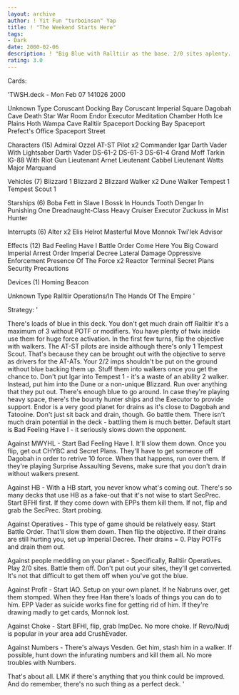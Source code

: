 ```yaml
---
layout: archive
author: ! Yit Fun "turboinsan" Yap
title: ! "The Weekend Starts Here"
tags:
- Dark
date: 2000-02-06
description: ! "Big Blue with Ralltiir as the base. 2/0 sites aplenty. Throws out walkers and spaceships."
rating: 3.0
---
```

Cards: 

'TWSH.deck - Mon Feb 07 141026 2000


Unknown Type
Coruscant Docking Bay
Coruscant Imperial Square
Dagobah Cave
Death Star War Room
Endor
Executor Meditation Chamber
Hoth Ice Plains
Hoth Wampa Cave
Ralltiir
Spaceport Docking Bay
Spaceport Prefect's Office
Spaceport Street

Characters (15)
Admiral Ozzel
AT-ST Pilot  x2
Commander Igar
Darth Vader With Lightsaber
Darth Vader
DS-61-2
DS-61-3
DS-61-4
Grand Moff Tarkin
IG-88 With Riot Gun
Lieutenant Arnet
Lieutenant Cabbel
Lieutenant Watts
Major Marquand

Vehicles (7)
Blizzard 1
Blizzard 2
Blizzard Walker  x2
Dune Walker
Tempest 1
Tempest Scout 1

Starships (6)
Boba Fett in Slave I
Bossk In Hounds Tooth
Dengar In Punishing One
Dreadnaught-Class Heavy Cruiser
Executor
Zuckuss in Mist Hunter

Interrupts (6)
Alter  x2
Elis Helrot
Masterful Move
Monnok
Twi'lek Advisor

Effects (12)
Bad Feeling Have I
Battle Order
Come Here You Big Coward
Imperial Arrest Order
Imperial Decree
Lateral Damage
Oppressive Enforcement
Presence Of The Force  x2
Reactor Terminal
Secret Plans
Security Precautions

Devices (1)
Homing Beacon

Unknown Type
Ralltiir Operations/In The Hands Of The Empire
'

Strategy: '

There's loads of blue in this deck. You don't get much drain off Ralltiir it's a maximum of 3 without POTF or modifiers. You have plenty of twix inside use them for huge force activation. In the first few turns, flip the objective with walkers. The AT-ST pilots are inside although there's only 1 Tempest Scout. That's because they can be brought out with the objective to serve as drivers for the AT-ATs. Your 2/2 imps shouldn't be put on the ground without blue backing them up. Stuff them into walkers once you get the chance to. Don't put Igar into Tempest 1 - it's a waste of an ability 2 walker. Instead, put him into the Dune or a non-unique Blizzard. Run over anything that they put out. There's enough blue to go around. In case they're playing heavy space, there's the bounty hunter ships and the Executor to provide support. Endor is a very good planet for drains as it's close to Dagobah and Tatooine. Don't just sit back and drain, though. Go battle them. There isn't much drain potential in the deck - battling them is much better. Default start is Bad Feeling Have I - it seriously slows down the opponent.

Against MWYHL - Start Bad Feeling Have I. It'll slow them down. Once you flip, get out CHYBC and Secret Plans. They'll have to get someone off Dagobah in order to retrive 10 force. When that happens, run over them. If they're playing Surprise Assaulting Sevens, make sure that you don't drain without walkers present.

Against HB - With a HB start, you never know what's coming out. There's so many decks that use HB as a fake-out that it's not wise to start SecPrec. Start BFHI first. If they come down with EPPs them kill them. If not, flip and grab the SecPrec. Start probing.

Against Operatives - This type of game should be relatively easy. Start Battle Order. That'll slow them down. Then flip the objective. If their drains are still hurting you, set up Imperial Decree. Their drains = 0. Play POTFs and drain them out.

Against people meddling on your planet - Specifically, Ralltiir Operatives. Play 2/0 sites. Battle them off. Don't put out your sites, they'll get converted. It's not that difficult to get them off when you've got the blue.

Against Profit - Start IAO. Setup on your own planet. If he Nabruns over, get them stomped. When they free Han there's loads of things you can do to him. EPP Vader as suicide works fine for getting rid of him. If they're drawing madly to get cards, Monnok lost.

Against Choke - Start BFHI, flip, grab ImpDec. No more choke. If Revo/Nudj is popular in your area add CrushEvader.

Against Numbers - There's always Vesden. Get him, stash him in a walker. If possible, hunt down the infurating numbers and kill them all. No more troubles with Numbers.

That's about all. LMK if there's anything that you think could be improved. And do remember, there's no such thing as a perfect deck. '